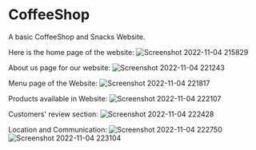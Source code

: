 # CoffeeShop
A  basic CoffeeShop and Snacks Website.

Here is the home page of the website:
![Screenshot 2022-11-04 215829](https://user-images.githubusercontent.com/91194192/200028997-2e2b389c-9f48-4cba-91d2-d663aedadbca.png)

About us page for our website:
![Screenshot 2022-11-04 221243](https://user-images.githubusercontent.com/91194192/200030279-a15ef6fe-f7ca-486e-a4da-8c4eae4e87e6.png)

Menu page of the Website:
![Screenshot 2022-11-04 221817](https://user-images.githubusercontent.com/91194192/200030941-bf34395f-2be4-4290-b373-62578c552cc1.png)

Products available in Website:
![Screenshot 2022-11-04 222107](https://user-images.githubusercontent.com/91194192/200031580-7690aa37-3f5d-49d4-a324-43c00e59aeb4.png)

Customers' review section:
![Screenshot 2022-11-04 222428](https://user-images.githubusercontent.com/91194192/200032242-c2321a7d-2ece-4054-9c47-0c0a11f35870.png)

Location and Communication:
![Screenshot 2022-11-04 222750](https://user-images.githubusercontent.com/91194192/200032914-bb6847f4-5ae4-4250-b6d7-405745088430.png)
![Screenshot 2022-11-04 223104](https://user-images.githubusercontent.com/91194192/200033905-f3a4a6bf-d4ea-4ec1-8971-cc242c2a22c2.png)


